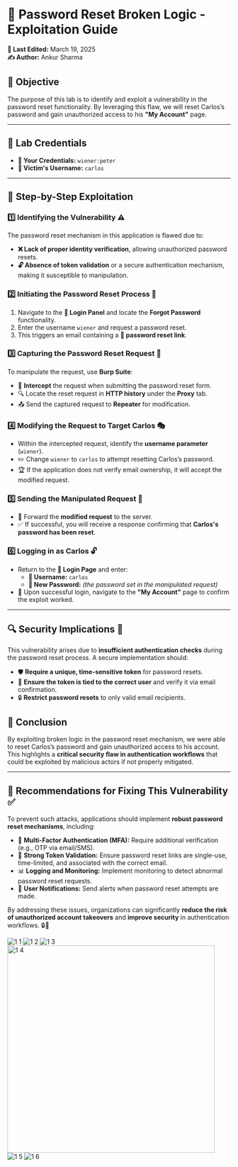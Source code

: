 # 🔐 Password Reset Broken Logic - Exploitation Guide

**📅 Last Edited:** March 19, 2025  
**✍️ Author:** Ankur Sharma  

## 🎯 Objective
The purpose of this lab is to identify and exploit a vulnerability in the password reset functionality. By leveraging this flaw, we will reset Carlos’s password and gain unauthorized access to his **"My Account"** page.

---

## 🔑 Lab Credentials
- **👤 Your Credentials:** `wiener:peter`
- **🎯 Victim's Username:** `carlos`

---

## 🚀 Step-by-Step Exploitation

### 1️⃣ Identifying the Vulnerability ⚠️
The password reset mechanism in this application is flawed due to:
- **❌ Lack of proper identity verification**, allowing unauthorized password resets.
- **🔓 Absence of token validation** or a secure authentication mechanism, making it susceptible to manipulation.

### 2️⃣ Initiating the Password Reset Process 🔄
1. Navigate to the **🔑 Login Panel** and locate the **Forgot Password** functionality.
2. Enter the username `wiener` and request a password reset.
3. This triggers an email containing a **🔗 password reset link**.

### 3️⃣ Capturing the Password Reset Request 🎯
To manipulate the request, use **Burp Suite**:
- 🛑 **Intercept** the request when submitting the password reset form.
- 🔍 Locate the reset request in **HTTP history** under the **Proxy** tab.
- 📤 Send the captured request to **Repeater** for modification.

### 4️⃣ Modifying the Request to Target Carlos 🎭
- Within the intercepted request, identify the **username parameter** (`wiener`).
- ✏️ Change `wiener` to `carlos` to attempt resetting Carlos’s password.
- 🏆 If the application does not verify email ownership, it will accept the modified request.

### 5️⃣ Sending the Manipulated Request 📡
- 📩 Forward the **modified request** to the server.
- ✅ If successful, you will receive a response confirming that **Carlos's password has been reset**.

### 6️⃣ Logging in as Carlos 🔓
- Return to the **🔑 Login Page** and enter:
  - **👤 Username:** `carlos`
  - **🔑 New Password:** *(the password set in the manipulated request)*
- 🎉 Upon successful login, navigate to the **"My Account"** page to confirm the exploit worked.

---

## 🔍 Security Implications 🚨
This vulnerability arises due to **insufficient authentication checks** during the password reset process. A secure implementation should:
- 🛡 **Require a unique, time-sensitive token** for password resets.
- 📧 **Ensure the token is tied to the correct user** and verify it via email confirmation.
- 🔒 **Restrict password resets** to only valid email recipients.

## 🏁 Conclusion
By exploiting broken logic in the password reset mechanism, we were able to reset Carlos’s password and gain unauthorized access to his account. This highlights a **critical security flaw in authentication workflows** that could be exploited by malicious actors if not properly mitigated.

---

## 🔧 Recommendations for Fixing This Vulnerability ✅
To prevent such attacks, applications should implement **robust password reset mechanisms**, including:
- 🔐 **Multi-Factor Authentication (MFA):** Require additional verification (e.g., OTP via email/SMS).
- 🔑 **Strong Token Validation:** Ensure password reset links are single-use, time-limited, and associated with the correct email.
- 📊 **Logging and Monitoring:** Implement monitoring to detect abnormal password reset requests.
- 📩 **User Notifications:** Send alerts when password reset attempts are made.

By addressing these issues, organizations can significantly **reduce the risk of unauthorized account takeovers** and **improve security** in authentication workflows. 🔒🚀

![1 1](https://github.com/user-attachments/assets/8f131665-4474-4fc5-a236-6eebd1228fd5)
![1 2](https://github.com/user-attachments/assets/2ab489bb-5b46-4a98-af58-1d0fb2f57845)
![1 3](https://github.com/user-attachments/assets/699f0e70-1c46-4705-8ca5-0f6bdf9cd644)
<img width="468" alt="1 4" src="https://github.com/user-attachments/assets/ecdd51d9-6a4f-4821-b832-262e777c1cf9" />
![1 5](https://github.com/user-attachments/assets/ff389df3-dee0-4687-b627-24fded9cd8ff)
![1 6](https://github.com/user-attachments/assets/4ff54fd0-5311-4ed2-ac26-4ac9c604bfa7)

